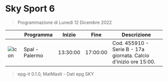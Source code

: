 # Sky Sport 6
> Programmazione di Lunedì 12 Dicembre 2022

||Programma|Inizio|Fine|Descrizione|
|---|---|---|---|---|
|![Icon](https://guidatv.sky.it/uuid/858df109-aa07-46b1-b041-feb77c9a7c44/cover?md5ChecksumParam=a58adbba1f6d324bc61526bfc02af33a)|Spal - Palermo|13:30:00|17:00:00|Cod. 455910 - Serie B - 17a giornata. Calcio d&#039;inizio ore 15:00.



 > epg-it 0.1.0, MatMasIt - Dati epg SKY